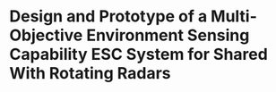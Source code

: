 # Design and Prototype of a Multi-Objective Environment Sensing Capability ESC System for Shared With Rotating Radars
